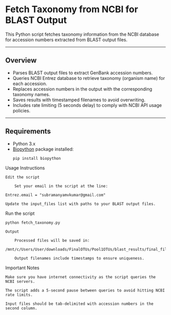 # Fetch Taxonomy from NCBI for BLAST Output

This Python script fetches taxonomy information from the NCBI database for accession numbers extracted from BLAST output files.

---

## Overview

- Parses BLAST output files to extract GenBank accession numbers.  
- Queries NCBI Entrez database to retrieve taxonomy (organism name) for each accession.  
- Replaces accession numbers in the output with the corresponding taxonomy names.  
- Saves results with timestamped filenames to avoid overwriting.  
- Includes rate limiting (5 seconds delay) to comply with NCBI API usage policies.

---

## Requirements

- Python 3.x  
- [Biopython](https://biopython.org/) package installed:  
  ```bash
  pip install biopython

Usage Instructions

    Edit the script

        Set your email in the script at the line:

    Entrez.email = "subramanyamvkumar@gmail.com"

    Update the input_files list with paths to your BLAST output files.

Run the script

    python fetch_taxonomy.py

    Output

        Processed files will be saved in:
        /mnt/c/Users/User/downloads/FinalOTUs/Pool1OTUs/blast_results/final_files/

        Output filenames include timestamps to ensure uniqueness.

Important Notes

    Make sure you have internet connectivity as the script queries the NCBI servers.

    The script adds a 5-second pause between queries to avoid hitting NCBI rate limits.

    Input files should be tab-delimited with accession numbers in the second column.
